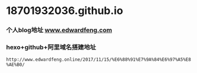 # 18701932036.github.io

### 个人blog地址 www.edwardfeng.com

### hexo+github+阿里域名搭建地址
 `http://www.edwardfeng.online/2017/11/15/%E6%88%91%E7%9A%84%E6%97%A5%E8%AE%B0/`
